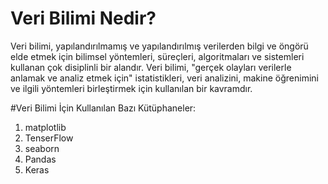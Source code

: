 # Veri Bilimi Nedir?
Veri bilimi, yapılandırılmamış ve yapılandırılmış verilerden bilgi ve öngörü elde etmek için bilimsel yöntemleri, süreçleri, algoritmaları ve sistemleri kullanan çok disiplinli bir alandır.
Veri bilimi, "gerçek olayları verilerle anlamak ve analiz etmek için" istatistikleri, veri analizini, makine öğrenimini ve ilgili yöntemleri
birleştirmek için kullanılan bir kavramdır.

#Veri Bilimi İçin Kullanılan Bazı Kütüphaneler:
1) matplotlib
2) TenserFlow
3) seaborn
4) Pandas
5) Keras
